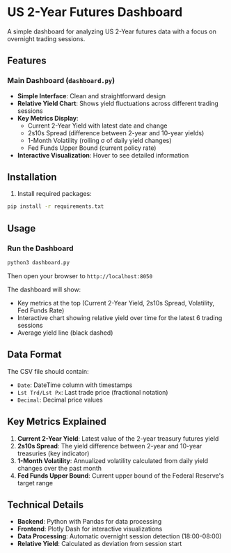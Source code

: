 # US 2-Year Futures Dashboard

A simple dashboard for analyzing US 2-Year futures data with a focus on overnight trading sessions.

## Features

### Main Dashboard (`dashboard.py`)
- **Simple Interface**: Clean and straightforward design
- **Relative Yield Chart**: Shows yield fluctuations across different trading sessions
- **Key Metrics Display**: 
  - Current 2-Year Yield with latest date and change
  - 2s10s Spread (difference between 2-year and 10-year yields)
  - 1-Month Volatility (rolling σ of daily yield changes)
  - Fed Funds Upper Bound (current policy rate)
- **Interactive Visualization**: Hover to see detailed information

## Installation

1. Install required packages:
```bash
pip install -r requirements.txt
```

## Usage

### Run the Dashboard
```bash
python3 dashboard.py
```

Then open your browser to `http://localhost:8050`

The dashboard will show:
- Key metrics at the top (Current 2-Year Yield, 2s10s Spread, Volatility, Fed Funds Rate)
- Interactive chart showing relative yield over time for the latest 6 trading sessions
- Average yield line (black dashed)

## Data Format

The CSV file should contain:
- `Date`: DateTime column with timestamps
- `Lst Trd/Lst Px`: Last trade price (fractional notation)
- `Decimal`: Decimal price values

## Key Metrics Explained

1. **Current 2-Year Yield**: Latest value of the 2-year treasury futures yield
2. **2s10s Spread**: The yield difference between 2-year and 10-year treasuries (key indicator)
3. **1-Month Volatility**: Annualized volatility calculated from daily yield changes over the past month
4. **Fed Funds Upper Bound**: Current upper bound of the Federal Reserve's target range

## Technical Details

- **Backend**: Python with Pandas for data processing
- **Frontend**: Plotly Dash for interactive visualizations
- **Data Processing**: Automatic overnight session detection (18:00-08:00)
- **Relative Yield**: Calculated as deviation from session start